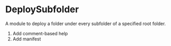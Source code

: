 # DeploySubfolder

A module to deploy a folder under every subfolder of a specified root folder.

1. Add comment-based help
2. Add manifest